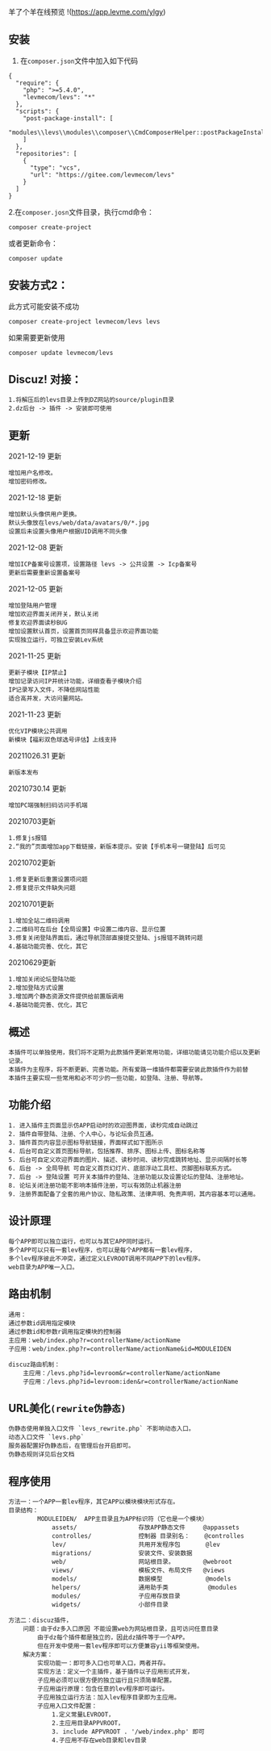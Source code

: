 
羊了个羊在线预览 !(https://app.levme.com/ylgy)
##

安装
-------------------

1. 在`composer.json`文件中加入如下代码
~~~
{
  "require": {
    "php": ">=5.4.0",
    "levmecom/levs": "*"
  },
  "scripts": {
    "post-package-install": [
      "modules\\levs\\modules\\composer\\CmdComposerHelper::postPackageInstall"
    ]
  },
  "repositories": [
    {
      "type": "vcs",
      "url": "https://gitee.com/levmecom/levs"
    }
  ]
}
~~~
2.在`composer.josn`文件目录，执行cmd命令： 

~~~
composer create-project
~~~

或者更新命令：

~~~
composer update
~~~

安装方式2：
-------------------

此方式可能安装不成功

~~~
composer create-project levmecom/levs levs
~~~

如果需要更新使用

~~~
composer update levmecom/levs
~~~

Discuz! 对接：
-------------------
    
    1.将解压后的levs目录上传到DZ网站的source/plugin目录 
    2.dz后台 -> 插件 -> 安装即可使用

更新
-------------------

2021-12-19 更新

    增加用户名修改。
    增加密码修改。

2021-12-18 更新

    增加默认头像供用户更换。
    默认头像放在levs/web/data/avatars/0/*.jpg
    设置后未设置头像用户根据UID调用不同头像

2021-12-08 更新

    增加ICP备案号设置项，设置路径 levs -> 公共设置 -> Icp备案号
    更新后需要重新设置备案号

2021-12-05 更新

    增加登陆用户管理
    增加欢迎界面关闭开关，默认关闭
    修复欢迎界面读秒BUG
    增加设置默认首页，设置首页同样具备显示欢迎界面功能
    实现独立运行，可独立安装Lev系统

2021-11-25 更新

    更新子模块【IP禁止】
    增加记录访问IP并统计功能，详细查看子模块介绍
    IP记录写入文件，不降低网站性能
    适合高并发，大访问量网站。

2021-11-23 更新

    优化VIP模块公共调用
    新模块【福彩双色球选号评估】上线支持

20211026.31 更新

    新版本发布

20210730.14 更新

    增加PC端强制扫码访问手机端

20210703更新

    1.修复js报错
    2.“我的”页面增加app下载链接，新版本提示。安装【手机本号一键登陆】后可见

20210702更新

    1.修复更新后重置设置项问题
    2.修复提示文件缺失问题

20210701更新

    1.增加全站二维码调用
    2.二维码可在后台【全局设置】中设置二维内容、显示位置
    3.修复关闭登陆界面后，通过导航顶部直接提交登陆、js报错不跳转问题
    4.基础功能完善、优化，其它

20210629更新

    1.增加关闭论坛登陆功能
    2.增加登陆方式设置
    3.增加两个静态资源文件提供给前置版调用
    4.基础功能完善、优化，其它

概述
-------------------

    本插件可以单独使用，我们将不定期为此款插件更新常用功能，详细功能请见功能介绍以及更新记录。
    本插件为主程序，将不断更新、完善功能。所有爱路一维插件都需要安装此款插件作为前替
    本插件主要实现一些常用和必不可少的一些功能，如登陆、注册、导航等。

功能介绍
-------------------
   
    1. 进入插件主页面显示仿APP启动时的欢迎图界面，读秒完成自动跳过
    2. 插件自带登陆、注册、个人中心，与论坛会员互通。
    3. 插件首页内容显示图标导航链接，界面样式如下图所示
    4. 后台可自定义首页图标导航，包括推荐、排序、图标上传、图标名称等
    5. 后台可自定义欢迎界面的图片、描述、读秒时间、读秒完成跳转地址、显示间隔时长等
    6. 后台 -> 全局导航 可自定义首页幻灯片、底部浮动工具栏、页脚图标联系方式。
    7. 后台 -> 登陆设置 可开关本插件的登陆、注册功能以及设置论坛的登陆、注册地址。
    8. 论坛关闭注册功能不影响本插件注册，可以有效防止机器注册
    9. 注册界面配备了全套的用户协议、隐私政策、法律声明、免责声明，其内容基本可以通用。

设计原理
-------------------
    每个APP即可以独立运行，也可以与其它APP同时运行。
    多个APP可以只有一套lev程序，也可以是每个APP都有一套lev程序，
    多个lev程序彼此不冲突，通过定义LEVROOT调用不同APP下的lev程序。
    web目录为APP唯一入口。
    
路由机制
-------------------

    通用：
    通过参数id调用指定模块
    通过参数id和参数r调用指定模块的控制器
    主应用：web/index.php?r=controllerName/actionName
    子应用：web/index.php?r=controllerName/actionName&id=MODULEIDEN

    discuz路由机制：
        主应用：/levs.php?id=levroom&r=controllerName/actionName
        子应用：/levs.php?id=levroom:iden&r=controllerName/actionName
        
URL美化`(rewrite伪静态)`
-------------------

    伪静态使用单独入口文件 `levs_rewrite.php` 不影响动态入口。
    动态入口文件 `levs.php` 
    服务器配置好伪静态后，在管理后台开启即可。
    伪静态规则详见后台文档
        


程序使用
-------------------
    方法一：一个APP一套lev程序，其它APP以模块模块形式存在。
    目录结构：
            MODULEIDEN/  APP主目录且为APP标识符（它也是一个模块）
                assets/                 存放APP静态文件     @appassets
                controlles/             控制器 目录别名：    @controlles
                lev/                    共用开发程序包       @lev
                migrations/             安装文件、安装数据 
                web/                    网站根目录。        @webroot
                views/                  模板文件、布局文件   @views
                models/                 数据模型            @models
                helpers/                通用助手类           @modules
                modules/                子应用存放目录
                widgets/                小部件目录

    方法二：discuz插件，
        问题：由于dz多入口原因 不能设置web为网站根目录，且可访问任意目录
            由于dz每个插件都是独立的，因此dz插件等于一个APP。
            但在开发中使用一套lev程序即可以方便兼容yii等框架使用。
        解决方案：
            实现功能一：即可多入口也可单入口，两者并存。
            实现方法：定义一个主插件，基于插件以子应用形式开发，
            子应用必须可以很方便的独立运行且只须简单配置。
            子应用运行原理：包含任意的lev程序即可运行。
            子应用独立运行方法：加入lev程序目录即为主应用。
            子应用入口文件配置：
                1.定义常量LEVROOT，
                2.主应用目录APPVROOT，
                3. include APPVROOT . '/web/index.php' 即可
                4.子应用不存在web目录和lev目录

